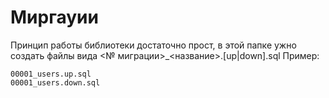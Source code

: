 # Миргауии
Принцип работы библиотеки достаточно прост, в этой папке ужно создать файлы вида <№ миграции>_<название>.[up|down].sql
Пример:
```
00001_users.up.sql
00001_users.down.sql
```

